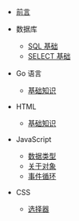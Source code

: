 - [前言](/)
- 数据库
  
   - [SQL 基础](MySQL/SQL)
   - [SELECT 基础](MySQL/SELECT)
- Go 语言
   - [基础知识](Go/index.md)
- HTML
  
   - [基础知识](HTML/index)
- JavaScript
  
   - [数据类型](JavaScript/data-type)
   - [关于对象](JavaScript/Object)
   - [事件循环](JavaScript/event-loop)
- CSS
   - [选择器](CSS/Selector)



